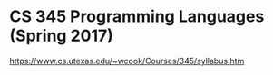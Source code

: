 # CS 345 Programming Languages (Spring 2017)

https://www.cs.utexas.edu/~wcook/Courses/345/syllabus.htm

